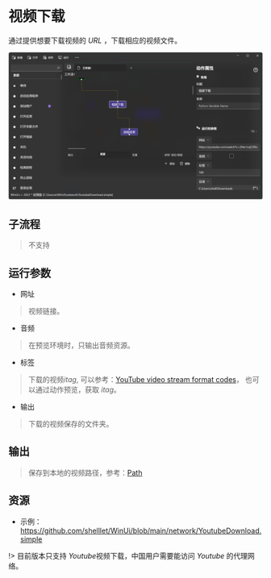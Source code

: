 # 视频下载 
通过提供想要下载视频的 *URL* ，下载相应的视频文件。

![VideoDownload](./images/02.png ':size=90%')

## 子流程
> 不支持


## 运行参数

* 网址
> 视频链接。
* 音频
> 在预览环境时，只输出音频资源。

* 标签
> 下载的视频*itag*, 可以参考：[YouTube video stream format codes](https://gist.github.com/sidneys/7095afe4da4ae58694d128b1034e01e2)， 也可以通过动作预览，获取 *itag*。
* 输出

> 下载的视频保存的文件夹。

## 输出
> 保存到本地的视频路径，参考：[Path](../types/Path.md)
    

## 资源

* 示例： https://github.com/shelllet/WinUi/blob/main/network/YoutubeDownload.simple

!> 目前版本只支持 *Youtube*视频下载，中国用户需要能访问 *Youtube* 的代理网络。